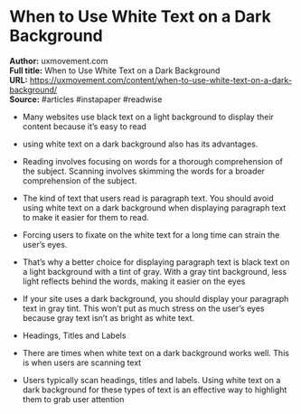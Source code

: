 # When to Use White Text on a Dark Background

**Author:** uxmovement.com  
**Full title:** When to Use White Text on a Dark Background  
**URL:** https://uxmovement.com/content/when-to-use-white-text-on-a-dark-background/  
**Source:** #articles #instapaper #readwise

- Many websites use black text on a light background to display their content because it’s easy to read 
   
- using white text on a dark background also has its advantages. 
   
- Reading involves focusing on words for a thorough comprehension of the subject. Scanning involves skimming the words for a broader comprehension of the subject. 
   
- The kind of text that users read is paragraph text. You should avoid using white text on a dark background when displaying paragraph text to make it easier for them to read. 
   
- Forcing users to fixate on the white text for a long time can strain the user’s eyes. 
   
- That’s why a better choice for displaying paragraph text is black text on a light background with a tint of gray. With a gray tint background, less light reflects behind the words, making it easier on the eyes 
   
- If your site uses a dark background, you should display your paragraph text in gray tint. This won’t put as much stress on the user’s eyes because gray text isn’t as bright as white text. 
   
- Headings, Titles and Labels 
   
- There are times when white text on a dark background works well. This is when users are scanning text 
   
- Users typically scan headings, titles and labels. Using white text on a dark background for these types of text is an effective way to highlight them to grab user attention 
   
